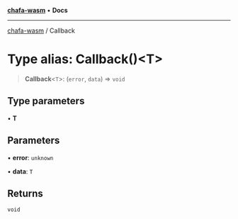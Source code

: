 [**chafa-wasm**](../README.md) • **Docs**

***

[chafa-wasm](../README.md) / Callback

# Type alias: Callback()\<T\>

> **Callback**\<`T`\>: (`error`, `data`) => `void`

## Type parameters

• **T**

## Parameters

• **error**: `unknown`

• **data**: `T`

## Returns

`void`
